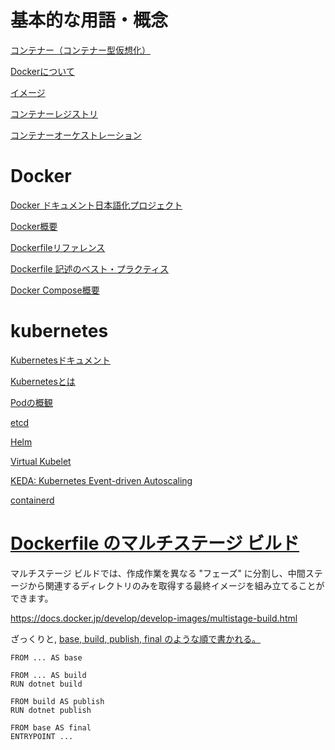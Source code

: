 # 基本的な用語・概念

[コンテナー（コンテナー型仮想化）](https://www.google.com/search?q=%E3%82%B3%E3%83%B3%E3%83%86%E3%83%8A%E3%83%BC%E5%9E%8B%E4%BB%AE%E6%83%B3%E5%8C%96)

[Dockerについて](https://docs.microsoft.com/ja-jp/dotnet/architecture/microservices/container-docker-introduction/docker-defined)

[イメージ](https://www.slideshare.net/zembutsu/docker-images-containers-and-lifecycle/14)

[コンテナーレジストリ](https://www.google.com/search?q=%E3%82%B3%E3%83%B3%E3%83%86%E3%83%8A%E3%83%BC%E3%83%AC%E3%82%B8%E3%82%B9%E3%83%88%E3%83%AA)

[コンテナーオーケストレーション](https://www.redhat.com/ja/topics/containers/what-is-container-orchestration)

# Docker

[Docker ドキュメント日本語化プロジェクト](https://docs.docker.jp/)

[Docker概要](https://docs.docker.jp/get-started/overview.html)

[Dockerfileリファレンス](http://docs.docker.jp/v17.06/engine/reference/builder.html)

[Dockerfile 記述のベスト・プラクティス](http://docs.docker.jp/v17.06/engine/userguide/eng-image/dockerfile_best-practices.html)

[Docker Compose概要](https://docs.docker.jp/compose/overview.html)



# kubernetes

[Kubernetesドキュメント](https://kubernetes.io/ja/docs/home/)

[Kubernetesとは](https://kubernetes.io/ja/docs/concepts/overview/what-is-kubernetes/)

[Podの概観](https://kubernetes.io/ja/docs/concepts/workloads/pods/pod-overview/)

[etcd](https://etcd.io/)


[Helm](https://helm.sh/)


[Virtual Kubelet](https://github.com/virtual-kubelet/virtual-kubelet)


[KEDA: Kubernetes Event-driven Autoscaling](https://keda.sh/)


[containerd](https://containerd.io/)


# [Dockerfile のマルチステージ ビルド](https://docs.microsoft.com/ja-jp/dotnet/architecture/microservices/docker-application-development-process/docker-app-development-workflow#multi-stage-builds-in-dockerfile)

マルチステージ ビルドでは、作成作業を異なる "フェーズ" に分割し、中間ステージから関連するディレクトリのみを取得する最終イメージを組み立てることができます。 

https://docs.docker.jp/develop/develop-images/multistage-build.html

ざっくりと, [base, build, publish, final のような順で書かれる。](https://docs.microsoft.com/ja-jp/visualstudio/containers/container-tools?view=vs-2019#dockerfile-overview)
```
FROM ... AS base

FROM ... AS build
RUN dotnet build

FROM build AS publish
RUN dotnet publish

FROM base AS final
ENTRYPOINT ...
```
